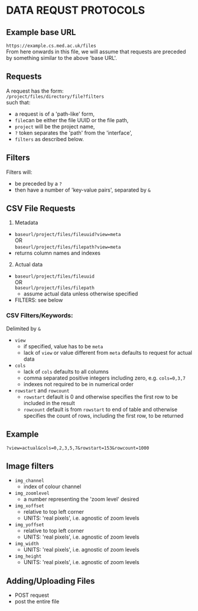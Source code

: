 # DATA REQUST PROTOCOLS
## Example base URL
`https://example.cs.med.ac.uk/files`  
From here onwards in this file, we will assume that requests are
preceded by something similar to the above 'base URL'.

## Requests
A request has the form:  
`/project/files/directory/file?filters`  
such that:  
- a request is of a 'path-like' form,
- `file`can be either the file UUID or the file path,
- `project` will be the project name,
- `?` token separates the 'path' from the 'interface',
- `filters` as described below.

## Filters
Filters will:
- be preceded by a `?`
- then have a number of 'key-value pairs', separated by `&`

## CSV File Requests
1. Metadata
  - `baseurl/project/files/fileuuid?view=meta`  
    OR  
    `baseurl/project/files/filepath?view=meta`
  - returns column names and indexes
2. Actual data
  - `baseurl/project/files/fileuuid`  
    OR  
    `baseurl/project/files/filepath`
    - assume actual data unless otherwise specified  
  - FILTERS: see below

### CSV Filters/Keywords:
Delimited by `&`
- `view`
  - if specified, value has to be `meta`
  - lack of `view` or value different from `meta` defaults to request for
    actual data
- `cols`
  - lack of `cols` defaults to all columns
  - comma separated positive integers including zero, e.g. `cols=0,3,7`
  - indexes not required to be in numerical order
- `rowstart` and `rowcount`
  - `rowstart` default is 0 and otherwise specifies the first row to be included in the result
  - `rowcount` default is from `rowstart` to end of table and otherwise specifies the count
    of rows, including the first row, to be returned

## Example
`?view=actual&cols=0,2,3,5,7&rowstart=153&rowcount=1000`

## Image filters
- `img_channel`
  - index of colour channel
- `img_zoomlevel`
  - a number representing the 'zoom level' desired <!--TODO-->
- `img_xoffset`
  - relative to top left corner
  - UNITS: 'real pixels', i.e. agnostic of zoom levels
- `img_yoffset`
  - relative to top left corner
  - UNITS: 'real pixels', i.e. agnostic of zoom levels
- `img_width`
  - UNITS: 'real pixels', i.e. agnostic of zoom levels
- `img_height`
  - UNITS: 'real pixels', i.e. agnostic of zoom levels


## Adding/Uploading Files
- POST request
- post the entire file
